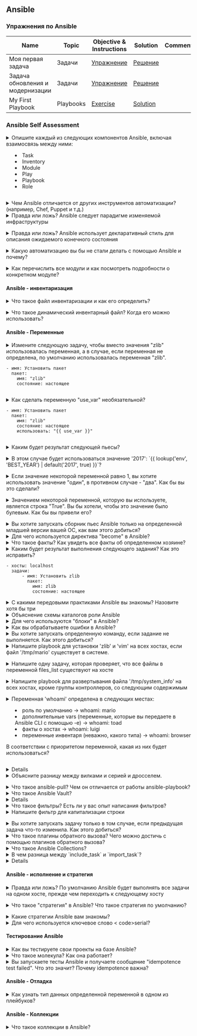 ## Ansible

### Упражнения по Ansible

|Name|Topic|Objective & Instructions|Solution|Comments|
|--------|--------|------|----|----|
| Моя первая задача | Задачи | [Упражнение](my_first_task.md) | [Решение](solutions/my_first_task.md)
| Задача обновления и модернизации | Задачи | [Упражнение](update_upgrade_task.md) | [Решение](solutions/update_upgrade_task.md)
| My First Playbook | Playbooks | [Exercise](my_first_playbook.md) | [Solution](solutions/my_first_playbook.md)
  

### Ansible Self Assessment

<details>
<summary>Опишите каждый из следующих компонентов Ansible, включая взаимосвязь между ними:

  * Task
  * Inventory 
  * Module
  * Play
  * Playbook
  * Role

</summary><br><b>

Task - обращение к определенному модулю Ansible

Module - фактическая единица кода, выполняемая Ansible на вашем собственном или удаленном хосте. Модули индексируются по категориям (база данных, файл, сеть, ...) и также называются плагинами задач.
  
Inventory - Файл инвентаря определяет хосты и/или группы хостов, на которых выполняются задачи Ansible. Файл инвентаризации может быть в одном из многих форматов, в зависимости от того, какие плагины инвентаризации у вас установлены. Наиболее распространенными форматами являются INI и YAML.

Play - Одна или несколько задач, выполняемых на данном узле (узлах).

Playbook - Одна или несколько пьес. Каждая пьеса может быть выполнена на одном или разных хостах

Role - роли Ansible позволяют группировать ресурсы на основе определенной функциональности/сервиса таким образом, чтобы их можно было легко использовать повторно. В роли есть каталоги для переменных, значений по умолчанию, файлов, шаблонов, обработчиков, задач и метаданных. Затем вы можете использовать роль, просто указав ее в своем плейбуке.
</b></details>

<details>
<summary>Чем Ansible отличается от других инструментов автоматизации? (например, Chef, Puppet и т.д.)</summary><br><b>

Ansible - это:

* Без агентов
* Минимальные требования к запуску (Python и SSH) и простота в использовании
* Режим по умолчанию - "push" (поддерживается также режим "pull").
* Фокус на простоте и легкости в использовании
</b></details>


<details>
<summary>Правда или ложь? Ansible следует парадигме изменяемой инфраструктуры</summary><br><b>

Верно. При подходе с неизменяемой инфраструктурой вы будете заменять инфраструктуру, а не модифицировать ее.< br>
Ansible скорее следует парадигме изменяемой инфраструктуры, которая позволяет изменять конфигурацию различных компонентов, но этот подход не идеален и имеет свои недостатки, такие как "дрейф конфигурации", когда различные компоненты могут достичь разного состояния по разным причинам.
</b></details>

<details>
<summary>Правда или ложь? Ansible использует декларативный стиль для описания ожидаемого конечного состояния</summary><br><b>

Ложь. В нем используется процедурный стиль.
</b></details>

<details>
<summary>Какую автоматизацию вы бы не стали делать с помощью Ansible и почему? </summary><br><b>

Несмотря на возможность предоставления ресурсов с помощью Ansible, некоторые предпочитают использовать инструменты, которые следуют парадигме неизменяемой инфраструктуры.
Ansible не сохраняет состояние по умолчанию. Поэтому задача, создавшая, например, 5 экземпляров, при повторном выполнении создаст еще 5 экземпляров (за исключением случаев, когда
или предоставлены явные имена), в то время как другие инструменты могут проверить, существует ли 5 экземпляров. Если существует только 4 (например, путем проверки файла состояния), будет создан один дополнительный экземпляр, чтобы достичь конечной цели в 5 экземпляров.
</b></details>

<details>
<summary>Как перечислить все модули и как посмотреть подробности о конкретном модуле?</summary><br><br>

1. Онлайн-документы по Ansible
2. `ansible-doc -l` для получения списка модулей и `ansible-doc [имя_модуля]` для получения подробной информации о конкретном модуле
</b></details>

#### Ansible - инвентаризация

<details>
<summary>Что такое файл инвентаризации и как его определить? </summary><br><b>

Файл инвентаризации определяет хосты и/или группы хостов, на которых выполняются задачи Ansible.

Пример файла инвентаризации:

```
192.168.1.2
192.168.1.3
192.168.1.4

[web_servers].
190.40.2.20
190.40.2.21
190.40.2.22
```
</b></details>

<details>
<summary>Что такое динамический инвентарный файл? Когда его можно использовать? </summary><br><br>

Файл динамической инвентаризации отслеживает хосты из одного или нескольких источников, таких как облачные провайдеры и системы CMDB.

Вы должны использовать его при использовании внешних источников и особенно, когда хосты в вашей среде автоматически< br>.
запускаются и выключаются, без того, чтобы вы отслеживали каждое изменение в этих источниках.
</b></details>

#### Ansible - Переменные

<details>
<summary> Измените следующую задачу, чтобы вместо значения "zlib" использовалась переменная, а в случае, если переменная не определена, по умолчанию использовалась переменная "zlib".

```
- имя: Установить пакет
  пакет:
    имя: "zlib"
    состояние: настоящее
```
</summary><br><b>

```
- имя: Установить пакет
  пакет:
    name: "{{ имя_пакета|default('zlib') }}".
    состояние: настоящее
```
</b></details>

<details>
<summary>Как сделать переменную "use_var" необязательной?

```
- имя: Установить пакет
  пакет:
    имя: "zlib"
    состояние: настоящее
    использовать: "{{ use_var }}"
```
</summary><br><b>


С "default(omit)"
```
- имя: Установить пакет
  пакет:
    имя: "zlib"
    состояние: настоящее
    использование: "{{ use_var|default(omit) }}".
```
</b></details>

<details>
<summary>Каким будет результат следующей пьесы?</summary><br><b>

```
---
- имя: Печать информации о моем хосте
  хосты: localhost
  gather_facts: 'нет'
  задачи:
      - имя: Печать имени хоста
        отладка:
            msg: "Это я, {{ ansible_hostname }}".
```

Получив написанный код, всегда тщательно проверяйте его. Если ваш ответ: "Это не сработает", то вы правы. Мы используем факт (ansible_hostname), который является собранной информацией с хоста, на котором мы работаем. Но в данном случае мы отключили сбор фактов (gather_facts: no), поэтому переменная будет неопределена, что приведет к ошибке.
</b></details>

<details>
<summary>В этом случае будет использоваться значение '2017': `{{ lookup('env', 'BEST_YEAR') | default('2017', true) }}`?</summary><br><b>

когда переменная окружения 'BEST_YEAR' пуста или ложна.
</b></details>

<details>
<summary>Если значение некоторой переменной равно 1, вы хотите использовать значение "один", в противном случае - "два". Как бы вы это сделали? </summary><br><b>

`{{ (certain_variable == 1) | ternary("one", "two") }}`.
</b></details>

<details>
<summary>Значением некоторой переменной, которую вы используете, является строка "True". Вы бы хотели, чтобы это значение было булевым. Как бы вы привели его? </summary><br><b>

`{{ some_string_var | bool }}`.
</b></details>

<details>
<summary>Вы хотите запускать сборник пьес Ansible только на определенной младшей версии вашей ОС, как вам этого добиться? </summary><br><b>
</b></details>

<details>
<summary>Для чего используется директива "become" в Ansible?</summary><br><b>
</b></details>

<details>
<summary>Что такое факты? Как увидеть все факты об определенном хозяине? </summary><br><b>
</b></details>

<details>
<summary>Каким будет результат выполнения следующего задания? Как это исправить?

```
- хосты: localhost
  задачи:
      - имя: Установить zlib
        пакет:
          имя: zlib
          состояние: настоящее
```
</summary><br><b>
</b></details>

<details>
<summary>С какими передовыми практиками Ansible вы знакомы? Назовите хотя бы три</summary><br><b>
</b></details>

<details>
<summary>Объяснение схемы каталогов роли Ansible</summary><br><b>
</b></details>

<details>
<summary>Для чего используются "блоки" в Ansible? </summary><br><b>
</b></details>

<details>
<summary>Как вы обрабатываете ошибки в Ansible? </summary><br><b>
</b></details>

<details>
<summary>Вы хотите запускать определенную команду, если задание не выполняется. Как этого добиться? </summary><br><b>
</b></details>

<details>
<summary>Напишите playbook для установки 'zlib' и 'vim' на всех хостах, если файл '/tmp/mario' существует в системе.</summary><br><b>

```
---
- хозяева: все
  вары:
      mario_file: /tmp/mario
      список_пакетов:
          - 'zlib'
          - 'vim'
  задачи:
      - имя: Проверка наличия файла mario
        стат:
            путь: "{{ mario_file }}".
        регистр: mario_f

      - имя: Установить zlib и vim, если существует файл mario
        стать: "да"
        пакет:
            name: "{{ item }}"
            состояние: настоящее
        with_items: "{{ список_пакетов }}"
        когда: mario_f.stat.exists
```
</b></details>

<details>
<summary>Напишите одну задачу, которая проверяет, что все файлы в переменной files_list существуют на хосте</summary><br><b>

```
- имя: Убедитесь, что все файлы существуют
  утверждать:
    это:
      - item.stat.exists
  цикл: "{{ список_файлов }}"
```
</b></details>

<details>
<summary>Напишите playbook для развертывания файла '/tmp/system_info' на всех хостах, кроме группы контроллеров, со следующим содержимым</summary><br><b>

  ```
  Я <HOSTNAME> и моя операционная система - <OS>
  ```

  Замените < HOSTNAME> и < OS> фактическими данными для конкретного узла, на котором вы работаете

Книга воспроизведения для развертывания файла system_info

```
---
- имя: Развернуть файл /tmp/system_info
  хосты: все:!контроллеры
  задачи:
      - имя: Развернуть /tmp/system_info
        шаблон:
            src: system_info.j2
            dest: /tmp/system_info
```

Содержание шаблона system_info.j2

```
# {{ ansible_managed }}
Я {{ ansible_hostname }} и моя операционная система {{ ansible_distribution }}.
```
</b></details>

<details>
<summary>Переменная 'whoami' определена в следующих местах:

  * роль по умолчанию -> whoami: mario
  * дополнительные vars (переменные, которые вы передаете в Ansible CLI с помощью -e) -> whoami: toad
  * факты о хостах -> whoami: luigi
  * переменные инвентаря (неважно, какого типа) -> whoami: browser

В соответствии с приоритетом переменной, какая из них будет использоваться?</summary><br><b>

Правильный ответ - "жаба".

Приоритет переменных - это то, как переменные отменяют друг друга, когда они установлены в разных местах. Если вы не сталкивались с этим до сих пор, то наверняка столкнетесь в какой-то момент, что делает эту тему полезной для понимания.

В контексте нашего вопроса, порядок будет следующим: дополнительные переменные (всегда переопределяют любую другую переменную) -> факты хоста -> переменные инвентаря -> роли по умолчанию (самые слабые).

Ниже приведен порядок приоритетов от наименьшего к наибольшему (последние перечисленные переменные выигрывают в приоритетности):

1. значения командной строки (например, "-u user")
2. роль по умолчанию [[1\]](https://docs.ansible.com/ansible/latest/user_guide/playbooks_variables.html#id15)
3. файл инвентаризации или группа скриптов vars [[2\]](https://docs.ansible.com/ansible/latest/user_guide/playbooks_variables.html#id16)
4. инвентаризация group_vars/all [[3\]](https://docs.ansible.com/ansible/latest/user_guide/playbooks_variables.html#id17)
5. playbook group_vars/all [[3\]](https://docs.ansible.com/ansible/latest/user_guide/playbooks_variables.html#id17)
6. инвентаризация group_vars/* [[3\]](https://docs.ansible.com/ansible/latest/user_guide/playbooks_variables.html#id17)
7. playbook group_vars/* [[3\]](https://docs.ansible.com/ansible/latest/user_guide/playbooks_variables.html#id17)
8. файл инвентаризации или скрипт host vars [[2\]](https://docs.ansible.com/ansible/latest/user_guide/playbooks_variables.html#id16)
9. инвентаризация host_vars/* [[3\]](https://docs.ansible.com/ansible/latest/user_guide/playbooks_variables.html#id17)
10. playbook host_vars/* [[3\]](https://docs.ansible.com/ansible/latest/user_guide/playbooks_variables.html#id17)
11. host facts / cached set_facts [[4\]](https://docs.ansible.com/ansible/latest/user_guide/playbooks_variables.html#id18)
12. игровые вары
13. воспроизвести vars_prompt
14. воспроизвести vars_files
15. параметры роли (определяются в файле role/vars/main.yml)
16. переменные блока (только для задач в блоке)
17. переменные задачи (только для задачи)
18. include_vars
19. set_facts / registered vars
20. параметры роли (и include_role)
21. включать параметры
22. дополнительные параметры (всегда имеют приоритет)

Полный список можно найти в [PlayBook Variables](https://docs.ansible.com/ansible/latest/user_guide/playbooks_variables.html#ansible-variable-precedence) . Также обратите внимание, что существует значительная разница между Ansible 1.x и 2.x.
</b></details>

<details>
< резюме> Для каждого из следующих утверждений определите, является ли оно истинным или ложным:

  * Модуль - это набор задач
  * Лучше использовать оболочку или команду вместо конкретного модуля
  * Факты хозяина переопределяют переменные игры
  * Роль может включать в себя следующее: vars, meta и обработчики.
  * Динамическая инвентаризация создается путем извлечения информации из внешних источников
  * Лучше всего использовать отступ в 2 пробела вместо 4.
  * 'notify' используется для запуска обработчиков
  * Этот "hosts: all:!controllers" означает 'запускать только на хостах группы контроллеров</summary><br><b>
</b></details>

<details>
<summary>Объясните разницу между вилками и серией и дросселем.</summary><br><b>

`Serial` - это как запуск плейбука для каждого хоста по очереди, ожидая завершения всего плейбука перед переходом к следующему хосту. `forks`=1 означает запуск первой задачи в пьесе на одном хосте перед запуском той же задачи на следующем хосте, так что первая задача будет запущена на каждом хосте, прежде чем будет затронута следующая задача. По умолчанию в ansible значение fork равно 5.

```
[по умолчанию]
вилы = 30
```

```
- хосты: веб-серверы
  серийный: 1
  задачи:
    - имя: ...
```

Ansible также поддерживает `throttle` Это ключевое слово ограничивает количество рабочих до максимума, установленного через настройку forks или serial. Это может быть полезно при ограничении задач, которые могут требовать большого количества процессора или взаимодействовать с API с ограничением скорости.

```
задачи:
- команда: /path/to/cpu_intensive_command
  дроссель: 1
```

</b></details>

<details>
<summary>Что такое ansible-pull? Чем он отличается от работы ansible-playbook? </summary><br><b>
</b></details>

<details>
<summary>Что такое Ansible Vault? </summary><br><b>
</b></details>

<details>
< резюме> Продемонстрируйте каждое из следующих действий с помощью Ansible:

  * Условия
  * Петли
</summary><br><b>
</b></details>

<details>
<summary>Что такое фильтры? Есть ли у вас опыт написания фильтров? </summary><br><b>
</b></details>

<details>
<summary>Напишите фильтр для капитализации строки</summary><br><b>

```
def cap(self, string):
    return string.capitalize()
```
</b></details>

<details>
<summary>Вы хотите запускать задачу только в том случае, если предыдущая задача что-то изменила. Как этого добиться? </summary><br><b>
</b></details>

<details>
<summary>Что такое плагины обратного вызова? Чего можно достичь с помощью плагинов обратного вызова? </summary><br><b>
</b></details>

<details>
<summary>Что такое Ansible Collections? </summary><br><b>
</b></details>

<details>
<summary>В чем разница между `include_task` и `import_task`? </summary><br><b>
</b></details>

<details>
< резюме> Файл '/tmp/exercise' включает следующее содержимое

```
Гоку = 9001
Вегета = 5200
Транки = 6000
Готенкс = 32
```

С одним заданием переключите содержание на:

```
Гоку = 9001
Вегета = 250
Магистрали = 40
Готенкс = 32
```
</summary><br><b>

```
- название: Изменить уровни саянов
  lineinfile:
    dest: /tmp/exercise
    regexp: "{{ item.regexp }}".
    строка: "{{ item.line }}"
  с_предметами:
    - { regexp: '^Vegeta', line: 'Vegeta = 250' }
    - { regexp: '^Trunks', line: 'Trunks = 40' }
    ...
```
</b></details>


#### Ansible - исполнение и стратегия

<details>
<summary>Правда или ложь? По умолчанию Ansible будет выполнять все задачи на одном хосте, прежде чем переходить к следующему хосту</summary><br><b>

Ложь. Ansible выполнит одну задачу на всех хостах перед переходом к следующей задаче в пьесе. На сегодняшний день по умолчанию используется 5 форков.< br>.
В Ansible это поведение описывается как "стратегия", и его можно настраивать.
</b></details>

<details>
<summary>Что такое "стратегия" в Ansible? Что такое стратегия по умолчанию? </summary><br><b>

Стратегия в Ansible описывает, как Ansible будет выполнять различные задачи на хостах. По умолчанию Ansible использует "Линейную стратегию", которая определяет, что каждая задача будет выполняться на всех хостах, прежде чем переходить к следующей задаче.
</b></details>

<details>
<summary>Какие стратегии Ansible вам знакомы? </summary><br><b>

  - Линейная: стратегия по умолчанию в Ansible. Выполните каждое задание на всех хостах, прежде чем продолжить.
  - Бесплатно: Для каждого ведущего выполните все задания до конца пьесы как можно быстрее
  - Отладка: Выполнение заданий в интерактивном режиме
</b></details>

<details>
<summary>Для чего используется ключевое слово < code>serial</code>? </summary><br><b>

Используется для указания количества (или процента) хостов, на которых будет запущена полная версия игры, перед переходом к следующему количеству хостов в группе.

Например:
```
- название: Некоторая игра
  хосты: базы данных
  серийный: 4
```

Если у вашей группы 8 хостов. Он запустит всю пьесу на 4 хостах, а затем ту же пьесу на других 4 хостах.
</b></details>

#### Тестирование Ansible

<details>
<summary>Как вы тестируете свои проекты на базе Ansible? </summary><br><b>
</b></details>

<details>
<summary>Что такое молекула? Как она работает? </summary><br><b>
</b></details>

<details>
<summary>Вы запускаете тесты Ansible и получаете сообщение "idempotence test failed". Что это значит? Почему idempotence важна? </summary><br><b>
</b></details>

#### Ansible - Отладка

<details>
<summary>Как узнать тип данных определенной переменной в одном из плейбуков?</summary><br><b>

"{{ some_var | type_debug }}".
</b></details>

#### Ansible - Коллекции

<details>
<summary>Что такое коллекции в Ansible? </summary><br><b>
</b></details>

